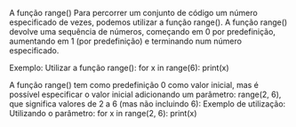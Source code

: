 A função range()
Para percorrer um conjunto de código um número especificado de vezes, podemos utilizar a função range().
A função range() devolve uma sequência de números, começando em 0 por predefinição, aumentando em 1 (por predefinição) e terminando num número especificado.

Exemplo: Utilizar a função range():
for x in range(6):
  print(x) 

A função range() tem como predefinição 0 como valor inicial, mas é possível especificar o valor inicial adicionando um parâmetro: range(2, 6), que significa valores de 2 a 6 (mas não incluindo 6):
Exemplo de utilização: Utilizando o parâmetro:
for x in range(2, 6):
  print(x)